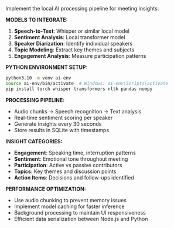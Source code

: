 Implement the local AI processing pipeline for meeting insights:

**MODELS TO INTEGRATE:**
1. **Speech-to-Text**: Whisper or similar local model
2. **Sentiment Analysis**: Local transformer model
3. **Speaker Diarization**: Identify individual speakers
4. **Topic Modeling**: Extract key themes and subjects
5. **Engagement Analysis**: Measure participation patterns

**PYTHON ENVIRONMENT SETUP:**
```bash
python3.10 -m venv ai-env
source ai-env/bin/activate  # Windows: ai-env\Scripts\activate
pip install torch whisper transformers nltk pandas numpy
```

**PROCESSING PIPELINE:**
- Audio chunks → Speech recognition → Text analysis
- Real-time sentiment scoring per speaker
- Generate insights every 30 seconds
- Store results in SQLite with timestamps

**INSIGHT CATEGORIES:**
- **Engagement**: Speaking time, interruption patterns
- **Sentiment**: Emotional tone throughout meeting
- **Participation**: Active vs passive contributors
- **Topics**: Key themes and discussion points
- **Action Items**: Decisions and follow-ups identified

**PERFORMANCE OPTIMIZATION:**
- Use audio chunking to prevent memory issues
- Implement model caching for faster inference
- Background processing to maintain UI responsiveness
- Efficient data serialization between Node.js and Python